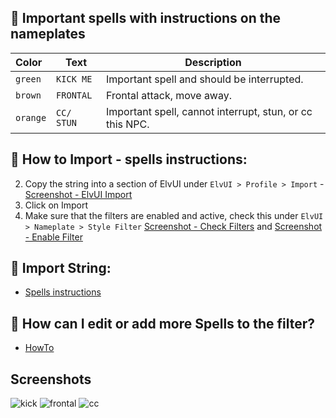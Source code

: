 ## 🌱 Important spells with instructions on the nameplates
| Color     | Text         | Description                                              |
| :-------- | ------------ | -------------------------------------------------------- |
| `green`   | `KICK ME`    | Important spell and should be interrupted.               |
| `brown`   | `FRONTAL`    | Frontal attack, move away.                               |
| `orange`  | `CC/ STUN`   | Important spell, cannot interrupt, stun, or cc this NPC. |



## 📄 How to Import - spells instructions:
2. Copy the string into a section of ElvUI under `ElvUI > Profile > Import` - [Screenshot - ElvUI Import](https://github.com/mBlinkii/MaUI-ElvUI-Profile-Strings/blob/main/Screenshots/elvui.png)
3. Click on Import
4. Make sure that the filters are enabled and active, check this under `ElvUI > Nameplate > Style Filter` [Screenshot - Check Filters](https://github.com/mBlinkii/MaUI-ElvUI-Profile-Strings/blob/main/Screenshots/filter%20list.png) and [Screenshot - Enable Filter](https://github.com/mBlinkii/MaUI-ElvUI-Profile-Strings/blob/main/Screenshots/filter%20enable.png)



## 📄 Import String:
- [Spells instructions](https://github.com/mBlinkii/MaUI-ElvUI-Profile-Strings/blob/main/M%2B%20Stuff/ElvUI%20-%20Nameplater%20Filter%20Important%20Spells.txt)



## 📄 How can I edit or add more Spells to the filter?
- [HowTo](https://github.com/mBlinkii/MaUI-ElvUI-Profile-Strings/blob/main/M%2B%20Stuff/ElvUI%20-%20Nameplate%20Filter.txt)



## Screenshots
![kick](https://github.com/mBlinkii/MaUI-ElvUI-Profile-Strings/blob/main/Screenshots/spell-kick.png)
![frontal](https://github.com/mBlinkii/MaUI-ElvUI-Profile-Strings/blob/main/Screenshots/spell-frontal.png)
![cc](https://github.com/mBlinkii/MaUI-ElvUI-Profile-Strings/blob/main/Screenshots/spell-cc.png)